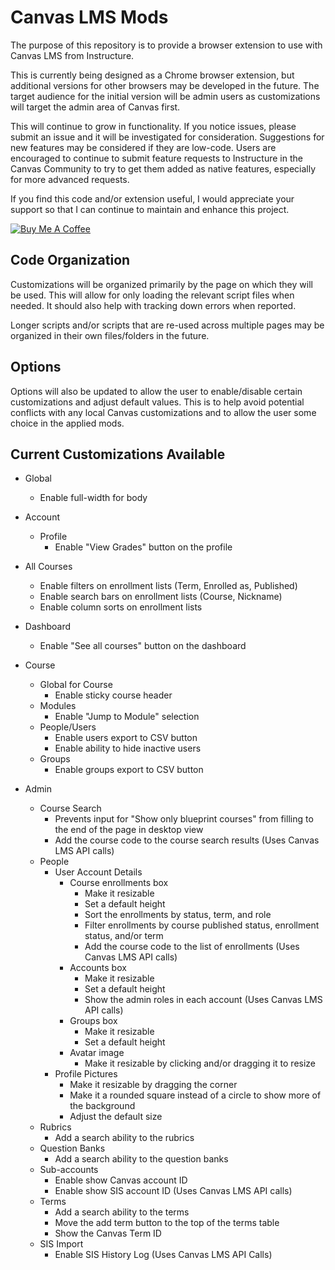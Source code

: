 # Canvas LMS Mods

The purpose of this repository is to provide a browser extension to use with Canvas LMS from Instructure.

This is currently being designed as a Chrome browser extension, but additional versions for other browsers may be developed in the future. The target audience for the initial version will be admin users as customizations will target the admin area of Canvas first.

This will continue to grow in functionality. If you notice issues, please submit an issue and it will be investigated for consideration.  Suggestions for new features may be considered if they are low-code. Users are encouraged to continue to submit feature requests to Instructure in the Canvas Community to try to get them added as native features, especially for more advanced requests.

If you find this code and/or extension useful, I would appreciate your support so that I can continue to maintain and enhance this project.

[![Buy Me A Coffee](https://cdn.buymeacoffee.com/buttons/default-blue.png)](https://www.buymeacoffee.com/codewithski)

## Code Organization

Customizations will be organized primarily by the page on which they will be used. This will allow for only loading the relevant script files when needed. It should also help with tracking down errors when reported.

Longer scripts and/or scripts that are re-used across multiple pages may be organized in their own files/folders in the future.

## Options

Options will also be updated to allow the user to enable/disable certain customizations and adjust default values.  This is to help avoid potential conflicts with any local Canvas customizations and to allow the user some choice in the applied mods.

## Current Customizations Available

- Global
  - Enable full-width for body

- Account
  - Profile
    - Enable "View Grades" button on the profile

- All Courses
  - Enable filters on enrollment lists (Term, Enrolled as, Published)
  - Enable search bars on enrollment lists (Course, Nickname)
  - Enable column sorts on enrollment lists

- Dashboard
  - Enable "See all courses" button on the dashboard

- Course
  - Global for Course
    - Enable sticky course header
  - Modules
    - Enable "Jump to Module" selection
  - People/Users
    - Enable users export to CSV button
    - Enable ability to hide inactive users
  - Groups
    - Enable groups export to CSV button

- Admin
  - Course Search
    - Prevents input for "Show only blueprint courses" from filling to the end of the page in desktop view
    - Add the course code to the course search results (Uses Canvas LMS API calls)
  - People
    - User Account Details
      - Course enrollments box
        - Make it resizable
        - Set a default height
        - Sort the enrollments by status, term, and role
        - Filter enrollments by course published status, enrollment status, and/or term
        - Add the course code to the list of enrollments (Uses Canvas LMS API calls)
      - Accounts box
        - Make it resizable
        - Set a default height
        - Show the admin roles in each account (Uses Canvas LMS API calls)
      - Groups box
        - Make it resizable
        - Set a default height
      - Avatar image
        - Make it resizable by clicking and/or dragging it to resize
    - Profile Pictures
      - Make it resizable by dragging the corner
      - Make it a rounded square instead of a circle to show more of the background
      - Adjust the default size
  - Rubrics
    - Add a search ability to the rubrics
  - Question Banks
    - Add a search ability to the question banks
  - Sub-accounts
    - Enable show Canvas account ID
    - Enable show SIS account ID (Uses Canvas LMS API calls)
  - Terms
    - Add a search ability to the terms
    - Move the add term button to the top of the terms table
    - Show the Canvas Term ID
  - SIS Import
    - Enable SIS History Log (Uses Canvas LMS API Calls)